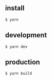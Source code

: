 ## install

```bash
$ yarn
```

## development

```bash
$ yarn dev
```

## production

```bash
$ yarn build
```
